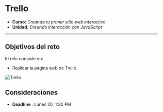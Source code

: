 # Trello

* **Curso:** _Creando tu primer sitio web interactivo_
* **Unidad:** _Creando interacción con JavaScript_

***

## Objetivos del reto

El reto consiste en:

* Replicar la página web de Trello.

![Trello](../assets/img/trello.JPG)

## Consideraciones

* **Deadline** : Lunes 20, 1:30 PM
